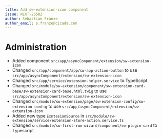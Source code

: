 ```yaml
---
title: Add sw-extension-icon component
issue: NEXT-25582
author: Sebastian Franze
author_email: s.franze@cicada.com
---
```

# Administration
* Added component `src/app/asyncComponent/extension/sw-extension-icon`
* Changed `src/app/component/app/sw-app-action-button` to use `src/app/asyncComponent/extension/sw-extension-icon`
* Changed `src/app/service/extension-helper.service` to TypeScript
* Changed `src/module/sw-extension/component/sw-extension-card-base/sw-extension-card-base.html.twig` to use `src/app/asyncComponent/extension/sw-extension-icon`
* Changed `src/module/sw-extension/page/sw-extension-config/sw-extension-config` to use `src/app/asyncComponent/extension/sw-extension-icon`
* Added new type `ExntesionSource` in `src/module/sw-extension/service/extension-store-action.service.ts`
* Changed `src/module/sw-first-run-wizard/component/sw-plugin-card` to Typescript
